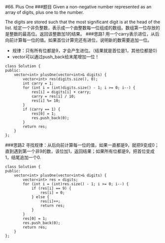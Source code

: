 #66. Plus One
###题目
Given a non-negative number represented as an array of digits, plus one to the number.

The digits are stored such that the most significant digit is at the head of the list.
给定一个非负整数，表示成一个由整数每一位组成的数组。数组第一位存放的是整数的最高位。返回该整数加1的结果。
###思路1
用一个carry表示进位，从后向前计算每一位的值。如果首位计算完还有进位，说明新的数需要追加一位。
 - 规律：只有所有位都是9，才会产生进位。（结果就是首位是1，其他位都是0）
 - vector可以通过push_back给末尾增加一位！
```
class Solution {
public:
    vector<int> plusOne(vector<int>& digits) {
        vector<int> res(digits.size(), 0);
        int carry = 1;
        for (int i = (int)digits.size() - 1; i >= 0; i--) {
            res[i] = digits[i] + carry;
            carry = res[i] / 10;
            res[i] %= 10;
        }
        if (carry == 1) {
            res[0] = 1;
            res.push_back(0);
        }
        return res;
    }
};
```
###思路2
寻找规律：从后向前计算每一位的值，如果一直都是9，就把9变成0；直到遇到第一个非9的数，该位加1，返回结果；如果所有位都是9，把首位变成1，结尾追加一个0.
```
class Solution {
public:
    vector<int> plusOne(vector<int>& digits) {
        vector<int> res = digits;
        for (int i = (int)res.size() - 1; i >= 0; i--) {
            if (res[i] == 9) {
                res[i] = 0;
            } else {
                res[i]++;
                return res;
            }
        }
        res[0] = 1;
        res.push_back(0);
        return res;
    }
};

```
